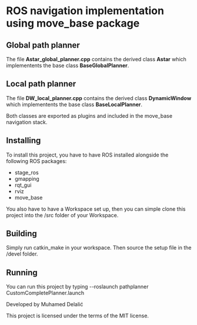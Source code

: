 # ROS navigation implementation using move_base package

## Global path planner
The file **Astar_global_planner.cpp** contains the derived class **Astar** which implementents the base class **BaseGlobalPlanner**. 

## Local path planner 
The file **DW_local_planner.cpp** contains the derived class **DynamicWindow** which implementents the base class **BaseLocalPlanner**.

Both classes are exported as plugins and included in the move_base navigation stack.

## Installing
To install this project, you have to have ROS installed alongside the following ROS packages:
- stage_ros
- gmapping
- rqt_gui
- rviz
- move_base

You also have to have a Workspace set up, then you can simple clone this project into the /src folder of your Workspace.

## Building
Simply run catkin_make in your workspace. Then source the setup file in the /devel folder.

## Running
You can run this project by typing --roslaunch pathplanner CustomCompletePlanner.launch

Developed by Muhamed Delalić

This project is licensed under the terms of the MIT license.
